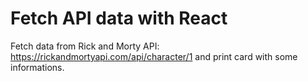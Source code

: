 # Fetch API data with React

Fetch data from Rick and Morty API: https://rickandmortyapi.com/api/character/1 and print card with some informations.
